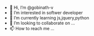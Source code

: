 - 👋 Hi, I’m @gobinath-v
- 👀 I’m interested in softwer developer
- 🌱 I’m currently learning js,jquery,python
- 💞️ I’m looking to collaborate on ...
- 📫 How to reach me ...

<!---
gobinath-v/gobinath-v is a ✨ special ✨ repository because its `README.md` (this file) appears on your GitHub profile.
You can click the Preview link to take a look at your changes.
--->
